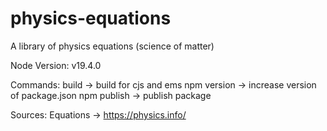 # physics-equations
A library of physics equations (science of matter)

Node Version:
v19.4.0

Commands:
build -> build for cjs and ems
npm version -> increase version of package.json
npm publish -> publish package

Sources:
Equations -> https://physics.info/